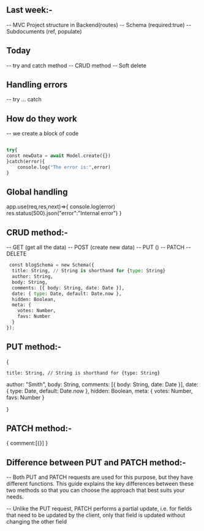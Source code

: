 ## Last week:-

-- MVC Project structure in Backend(routes)
-- Schema (required:true)
-- Subdocuments (ref, populate)

## Today

-- try and catch method
-- CRUD method
-- Soft delete

## Handling errors

-- try ... catch

## How do they work

-- we create a block of code

```python

try{
const newData = await Model.create({})
}catch(error){
    console.log("The error is:",error)
}
```

## Global handling

app.use(req,res,next)=>{
console.log(error)
res.status(500).json("error":"Internal error")
}

## CRUD method:-

-- GET (get all the data)
-- POST (create new data)
-- PUT ()
-- PATCH
-- DELETE

```python
 const blogSchema = new Schema({
  title: String, // String is shorthand for {type: String}
  author: String,
  body: String,
  comments: [{ body: String, date: Date }],
  date: { type: Date, default: Date.now },
  hidden: Boolean,
  meta: {
    votes: Number,
    favs: Number
  }
});

```

## PUT method:-

{

    title: String, // String is shorthand for {type: String}

author: "Smith",
body: String,
comments: [{ body: String, date: Date }],
date: { type: Date, default: Date.now },
hidden: Boolean,
meta: {
votes: Number,
favs: Number
}

}

## PATCH method:-

{
comment:[{}]
}

## Difference between PUT and PATCH method:-

-- Both PUT and PATCH requests are used for this purpose, but they have different functions. This guide explains the key differences between these two methods so that you can choose the approach that best suits your needs.

-- Unlike the PUT request, PATCH performs a partial update, i.e. for fields that need to be updated by the client, only that field is updated without changing the other field